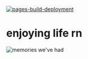 [![pages-build-deployment](https://github.com/nhansp/nhansp/actions/workflows/pages/pages-build-deployment/badge.svg)](https://github.com/nhansp/nhansp/actions/workflows/pages/pages-build-deployment)

# enjoying life rn
![memories we've had](https://media.discordapp.net/attachments/1131665587882430575/1207764181143781396/PXL_20240214_1044419002.jpg?ex=65e0d50b&is=65ce600b&hm=a81c658bd4f5a2151bdca625b07556f956c6c3319be55bcb5aa877c3cad991f9&)
